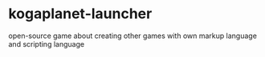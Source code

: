 # kogaplanet-launcher
open-source game about creating other games with own markup language and scripting language
